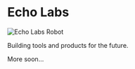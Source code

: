 # Echo Labs

![Echo Labs Robot](https://storage.echolabs.dev/assets/echo-labs.png)

Building tools and products for the future.

More soon...
